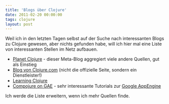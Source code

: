 ```yaml
---
title: 'Blogs über Clojure'
date: 2011-02-20 00:00:00 
tags: clojure
layout: post
---
```

Weil ich in den letzten Tagen selbst auf der Suche nach interessanten Blogs zu Clojure gewesen, aber nichts gefunden habe, will ich hier mal eine Liste von interessanten Stellen im Netz aufbauen.
<ul>
	<li><a href="http://planet.clojure.in">Planet Clojure</a> - dieser Meta-Blog aggregiert viele andere Quellen, gut als Einstieg</li>
	<li><a href="http://clojure.com/blog/">Blog von Clojure.com</a> (nicht die offizielle Seite, sondern ein Dienstleister!)</li>
	<li><a href="http://www.learningclojure.com/">Learning Clojure</a></li>
	<li><a href="http://compojureongae.posterous.com/">Compojure on GAE</a> - sehr interessante Tutorials zur <a href="http://code.google.com/intl/de/appengine/">Google AppEngine</a></li>
</ul>

Ich werde die Liste erweitern, wenn ich mehr Quellen finde.
